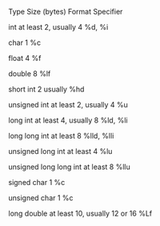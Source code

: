 Type
Size (bytes)
Format Specifier

int
at least 2, usually 4
%d, %i

char
1
%c

float
4
%f

double
8
%lf

short int
2 usually
%hd

unsigned int
at least 2, usually 4
%u

long int
at least 4, usually 8
%ld, %li

long long int
at least 8
%lld, %lli

unsigned long int
at least 4
%lu

unsigned long long int
at least 8
%llu

signed char
1
%c

unsigned char
1
%c

long double
at least 10, usually 12 or 16
%Lf
